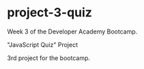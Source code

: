 # project-3-quiz

Week 3 of the Developer Academy Bootcamp.

"JavaScript Quiz" Project

3rd project for the bootcamp.